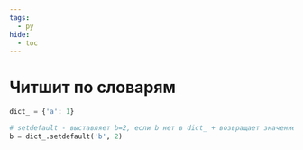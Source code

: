 ```yaml
---
tags:
  - py
hide:
  - toc
---
```


# Читшит по словарям

```python
dict_ = {'a': 1}

# setdefault - выставляет b=2, если b нет в dict_ + возвращает значение b
b = dict_.setdefault('b', 2)

```